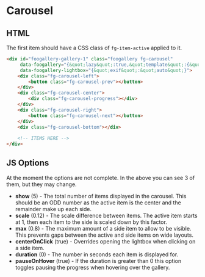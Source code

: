 # Carousel

## HTML

The first item should have a CSS class of `fg-item-active` applied to it.

```html
<div id="foogallery-gallery-1" class="foogallery fg-carousel"
     data-foogallery="{&quot;lazy&quot;:true,&quot;template&quot;:{&quot;show&quot;:11,&quot;scale&quot;:0.15,&quot;max&quot;:0.8}}"
     data-foogallery-lightbox="{&quot;exif&quot;:&quot;auto&quot;}">
    <div class="fg-carousel-left">
        <button class="fg-carousel-prev"></button>
    </div>
    <div class="fg-carousel-center">
        <div class="fg-carousel-progress"></div>
    </div>
    <div class="fg-carousel-right">
        <button class="fg-carousel-next"></button>
    </div>
    <div class="fg-carousel-bottom"></div>
    
    <!-- ITEMS HERE -->
</div>
```

## JS Options

At the moment the options are not complete. In the above you can see 3 of them, but they may change.

* **show** (5) - The total number of items displayed in the carousel. This should be an ODD number as the active item is the center and the remainder make up each side.
* **scale** (0.12) - The scale difference between items. The active item starts at 1, then each item to the side is scaled down by this factor.
* **max** (0.8) - The maximum amount of a side item to allow to be visible. This prevents gaps between the active and side items on wide layouts.
* **centerOnClick** (true) - Overrides opening the lightbox when clicking on a side item.
* **duration** (0) - The number in seconds each item is displayed for.
* **pauseOnHover** (true) - If the duration is greater than 0 this option toggles pausing the progress when hovering over the gallery.